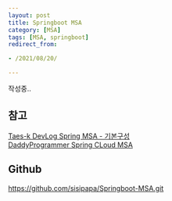 ```yaml
---
layout: post 
title: Springboot MSA
category: [MSA]
tags: [MSA, springboot]
redirect_from:

- /2021/08/20/

---
```


작성중..

## 참고
[Taes-k DevLog Spring MSA - 기본구성](https://taes-k.github.io/2019/06/16/spring-msa-3/)  
[DaddyProgrammer Spring CLoud MSA](https://daddyprogrammer.org/post/4347/spring-cloud-msa-configuration-server/)  

## Github
<https://github.com/sisipapa/Springboot-MSA.git>